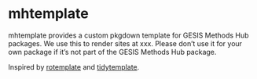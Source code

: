 
# mhtemplate

<!-- badges: start -->
<!-- badges: end -->

mhtemplate provides a custom pkgdown template for GESIS Methods Hub packages. We use this to render sites at xxx. Please don’t use it for your own package if it’s not part of the GESIS Methods Hub package.

Inspired by [rotemplate](https://github.com/ropensci-org/rotemplate) and [tidytemplate](https://github.com/tidyverse/tidytemplate/).


